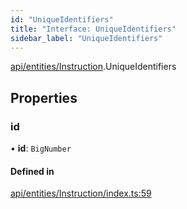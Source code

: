 ```yaml
---
id: "UniqueIdentifiers"
title: "Interface: UniqueIdentifiers"
sidebar_label: "UniqueIdentifiers"
---
```


[api/entities/Instruction](../../../../../modules/API/Entities/Instruction/Instruction.md).UniqueIdentifiers

## Properties

### id

• **id**: `BigNumber`

#### Defined in

[api/entities/Instruction/index.ts:59](https://github.com/F-OBrien/polymesh-sdk/blob/012f1745/src/api/entities/Instruction/index.ts#L59)

